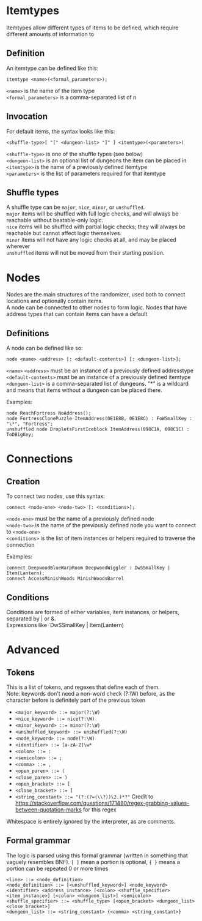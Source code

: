 ﻿# Itemtypes
Itemtypes allow different types of items to be defined, which require different amounts of information to   
## Definition
An itemtype can be defined like this:  
```
itemtype <name>(<formal_parameters>);
```
`<name>` is the name of the item type  
`<formal_parameters>` is a comma-separated list of n  
## Invocation
For default items, the syntax looks like this:
```
<shuffle-type>[ "[" <dungeon-list> "]" ] <itemtype>(<parameters>)
```
`<shuffle-type>` is one of the shuffle types (see below)  
`<dungeon-list>` is an optional list of dungeons the item can be placed in  
`<itemtype>` is the name of a previously defined itemtype  
`<parameters>` is the list of parameters required for that itemtype  

## Shuffle types
A shuffle type can be `major`, `nice`, `minor`, or `unshuffled`.  
`major` items will be shuffled with full logic checks, and will always be reachable without beatable-only logic.  
`nice` items will be shuffled with partial logic checks; they will always be reachable but cannot affect logic themselves.  
`minor` items will not have any logic checks at all, and may be placed wherever  
`unshuffled` items will not be moved from their starting position.  

# Nodes
Nodes are the main structures of the randomizer, used both to connect locations and optionally contain items.  
A node can be connected to other nodes to form logic. Nodes that have address types that can contain items can have a default  

## Definitions
A node can be defined like so:  
```
node <name> <address> [: <default-contents>] [: <dungeon-list>];
```
`<name>` 
`<address>` must be an instance of a previously defined addresstype  
`<default-contents>` must be an instance of a previously defined itemtype  
`<dungeon-list>` is a comma-separated list of dungeons. "\*" is a wildcard and means that items without a dungeon can be placed there.  

Examples:
```
node ReachFortress NoAddress();
node FortressClonePuzzle ItemAddress(0E1E8B, 0E1E8C) : FoWSmallKey : "\*", "Fortress";
unshuffled node DropletsFirstIceblock ItemAddress(098C1A, 098C1C) : ToDBigKey;
```

# Connections
## Creation
To connect two nodes, use this syntax:  
```
connect <node-one> <node-two> [: <conditions>];
```
`<node-one>` must be the name of a previously defined node  
`<node-two>` is the name of the previously defined node you want to connect to `<node-one>`  
`<conditions>` is the list of item instances or helpers required to traverse the connection  

Examples:
```
connect DeepwoodBlueWarpRoom DeepwoodWiggler : DwSSmallKey | Item(Lantern);
connect AccessMinishWoods MinishWoodsBarrel
```

## Conditions
Conditions are formed of either variables, item instances, or helpers, separated by | or &.  
Expressions like `DwSSmallKey | Item(Lantern)  

# Advanced
## Tokens
This is a list of tokens, and regexes that define each of them.  
Note: keywords don't need a non-word check (?:\W) before, as the character before is definitely part of the previous token
* `<major_keyword> ::= major(?:\W)`
* `<nice_keyword> ::= nice(?:\W)`
* `<minor_keyword> ::= minor(?:\W)`
* `<unshuffled_keyword> ::= unshuffled(?:\W)`
* `<node_keyword> ::= node(?:\W)`
* `<identifier> ::= [a-zA-Z]\w*`
* `<colon> ::= :`
* `<semicolon> ::= ;`
* `<comma> ::= ,`
* `<open_paren> ::= (`
* `<close_paren> ::= )`
* `<open_bracket> ::= [`
* `<close_bracket> ::= ]`
* `<string_constant> ::= "(?:(?=(\\?))\2.)*?"`
   Credit to https://stackoverflow.com/questions/171480/regex-grabbing-values-between-quotation-marks for this regex

Whitespace is entirely ignored by the interpreter, as are comments.  

## Formal grammar
The logic is parsed using this formal grammar (written in something that vaguely resembles BNF). `[ ]` mean a portion is optional, `{ }` means a portion can be repeated 0 or more times  
```
<line> ::= <node_definition>
<node_definition> ::= [<unshuffled_keyword>] <node_keyword> <identifier> <address_instance> [<colon> <shuffle_specifier> <item_instance>] [<colon> <dungeon_list>] <semicolon>
<shuffle_specifier> ::= <shuffle_type> [<open_bracket> <dungeon_list> <close_bracket>]
<dungeon_list> ::= <string_constant> {<comma> <string_constant>}
```